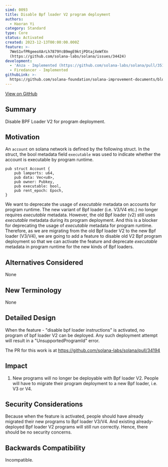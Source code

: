 ```yaml
---
simd: 0093
title: Disable Bpf loader V2 program deployment
authors:
  - Haoran Yi
category: Standard
type: Core
status: Activated
created: 2023-12-13T00:00:00.000Z
feature: >-
  7WeS1vfPRgeeoXArLh7879YcB9mgE9ktjPDtajXeWfXn
  (https://github.com/solana-labs/solana/issues/34424)
development:
  - 'Anza - Implemented (https://github.com/solana-labs/solana/pull/35164)'
  - Firedancer - Implemented
githubLink: >-
  https://github.com/solana-foundation/solana-improvement-documents/blob/main/proposals/0093-anything.md
---
```

[View on GitHub](https://github.com/solana-foundation/solana-improvement-documents/blob/main/proposals/0093-anything.md)


## Summary

Disable BPF Loader V2 for program deployment.

## Motivation

An `account` on solana network is defined by the following struct. In the
struct, the bool metadata field `executable` was used to indicate whether the
account is executable by program runtime.

```
pub struct Account {
    pub lamports: u64,
    pub data: Vec<u8>,
    pub owner: Pubkey,
    pub executable: bool,
    pub rent_epoch: Epoch,
}
```

We want to deprecate the usage of *executable* metadata on accounts for program
runtime. The new variant of Bpf loader (i.e. V3/V4 etc.) no longer requires
*executable* metadata. However, the old Bpf loader (v2) still uses *executable*
metadata during its program deployment. And this is a blocker for deprecating
the usage of *executable* metadata for program runtime. Therefore, as we are
migrating from the old Bpf loader V2 to the new Bpf loader (V3/V4), we are going
to add a feature to disable old V2 Bpf program deployment so that we can
activate the feature and deprecate *executable* metadata in program runtime for
the new kinds of Bpf loaders.


## Alternatives Considered

None

## New Terminology

None

## Detailed Design

When the feature - "disable bpf loader instructions" is activated, no program of
bpf loader V2 can be deployed. Any such deployment attempt will result in a
"UnsupportedProgramId" error.

The PR for this work is at https://github.com/solana-labs/solana/pull/34194

## Impact

1. New programs will no longer be deployable with Bpf loader V2. People will have
   to migrate their program deployment to a new Bpf loader, i.e. V3 or V4.


## Security Considerations

Because when the feature is activated, people should have already migrated their
new programs to Bpf loader V3/V4. And existing already-deployed Bpf loader V2
programs will still run correctly. Hence, there should be no security concerns.

## Backwards Compatibility

Incompatible.
